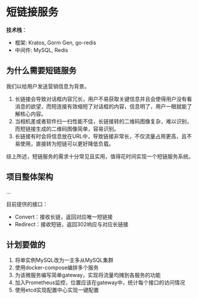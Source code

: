 # 短链接服务

**技术栈**：
 - 框架: Kratos, Gorm Gen, go-redis
 - 中间件: MySQL, Redis

## 为什么需要短链服务

我们以给用户发送营销信息为背景。

1. 长链接会导致对话框内容冗长，用户不易获取关键信息并且会使得用户没有看消息的欲望，而短连接有效缩短了对话框的内容，信息明了，用户一眼就能了解核心内容。
2. 当相机差或者软件扫一扫性能不佳，长链接转的二维码图像复杂，难以识别，而短链接生成的二维码图像简单，容易识别。
3. 长链接有时会将信息放在URL中，导致链接非常长，不仅流量占用更高，且不易使用，直接转为短链可以更好降低负载。

综上所述，短链服务的需求十分常见且实用，值得花时间实现一个短链服务系统。

## 项目整体架构

...


目前提供的接口：

- Convert：接收长链，返回对应唯一短链接
- Redirect：接收短链，返回302响应与对应长链接

## 计划要做的

1. 将单实例MySQL改为一主多从MySQL集群
2. 使用docker-compose编排多个服务
3. 为该微服务编写简单gateway，实现将流量均摊到各服务的功能
4. 加入Prometheus监控，位置应该在gateway中，统计每个接口的访问情况
5. 使用etcd实现配置中心实现一键配置
